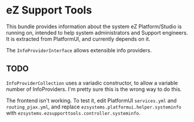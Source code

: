 # eZ Support Tools

This bundle provides information about the system eZ Platform/Studio is running on, intended to help system
administrators and Support engineers. It is extracted from PlatformUI, and currently depends on it.

The `InfoProviderInterface` allows extensible info providers.

## TODO

`InfoProviderCollection` uses a variadic constructor, to allow a variable number of InfoProviders. I'm pretty sure this
is the wrong way to do this.

The frontend isn't working. To test it, edit PlatformUI `services.yml` and `routing_pjax.yml`, and replace
`ezsystems.platformui.helper.systeminfo` with `ezsystems.ezsupporttools.controller.systeminfo`.
